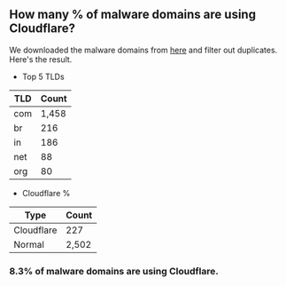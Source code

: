 ## How many % of malware domains are using Cloudflare?


We downloaded the malware domains from [here](https://urlhaus.abuse.ch) and filter out duplicates.
Here's the result.


[//]: # (start replacement)


- Top 5 TLDs

| TLD | Count |
| --- | --- |
| com | 1,458 |
| br | 216 |
| in | 186 |
| net | 88 |
| org | 80 |


- Cloudflare %

| Type | Count |
| --- | --- |
| Cloudflare | 227 |
| Normal | 2,502 |


### 8.3% of malware domains are using Cloudflare.